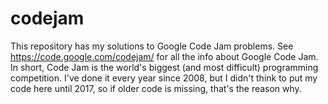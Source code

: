 # codejam

This repository has my solutions to Google Code Jam problems. See https://code.google.com/codejam/ for all the info about Google Code Jam. In short, Code Jam is the world's biggest (and most difficult) programming competition. I've done it every year since 2008, but I didn't think to put my code here until 2017, so if older code is missing, that's the reason why.


